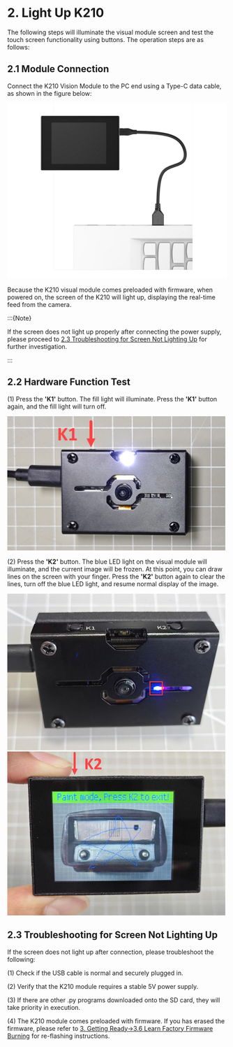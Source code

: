# 2. Light Up K210

The following steps will illuminate the visual module screen and test the touch screen functionality using buttons. The operation steps are as follows:

## 2.1 Module Connection

Connect the K210 Vision Module to the PC end using a Type-C data cable, as shown in the figure below:

<img class="common_img"  src="../_static/media/chapter_2/image2.png" style="width:600px;" alt="IMG_256" />

Because the K210 visual module comes preloaded with firmware, when powered on, the screen of the K210 will light up, displaying the real-time feed from the camera.

:::{Note}

If the screen does not light up properly after connecting the power supply, please proceed to [2.3 Troubleshooting for Screen Not Lighting Up](#anchor_2_3) for further investigation.

:::

## 2.2 Hardware Function Test

(1) Press the **'K1'** button. The fill light will illuminate. Press the **'K1'** button again, and the fill light will turn off.

<img class="common_img"  src="../_static/media/chapter_2/image3.png" style="width:500px;" />

(2) Press the **'K2'** button. The blue LED light on the visual module will illuminate, and the current image will be frozen. At this point, you can draw lines on the screen with your finger. Press the **'K2'** button again to clear the lines, turn off the blue LED light, and resume normal display of the image.

<img class="common_img"  src="../_static/media/chapter_2/image4.png" style="width:500px;" />

<img class="common_img"  src="../_static/media/chapter_2/image5.png" style="width:500px;" />

<p id="anchor_2_3"></p>

## 2.3 Troubleshooting for Screen Not Lighting Up

If the screen does not light up after connection, please troubleshoot the following:

(1) Check if the USB cable is normal and securely plugged in.

(2) Verify that the K210 module requires a stable 5V power supply.

(3) If there are other .py programs downloaded onto the SD card, they will take priority in execution.

(4) The K210 module comes preloaded with firmware. If you has erased the firmware, please refer to [3. Getting Ready->3.6 Learn Factory Firmware Burning](3.Getting_Ready.md#learn-factory-firmware-burning) for re-flashing instructions.
